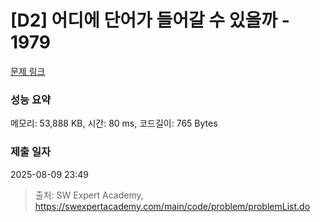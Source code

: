 # [D2] 어디에 단어가 들어갈 수 있을까 - 1979 

[문제 링크](https://swexpertacademy.com/main/code/problem/problemDetail.do?contestProbId=AV5PuPq6AaQDFAUq) 

### 성능 요약

메모리: 53,888 KB, 시간: 80 ms, 코드길이: 765 Bytes

### 제출 일자

2025-08-09 23:49



> 출처: SW Expert Academy, https://swexpertacademy.com/main/code/problem/problemList.do